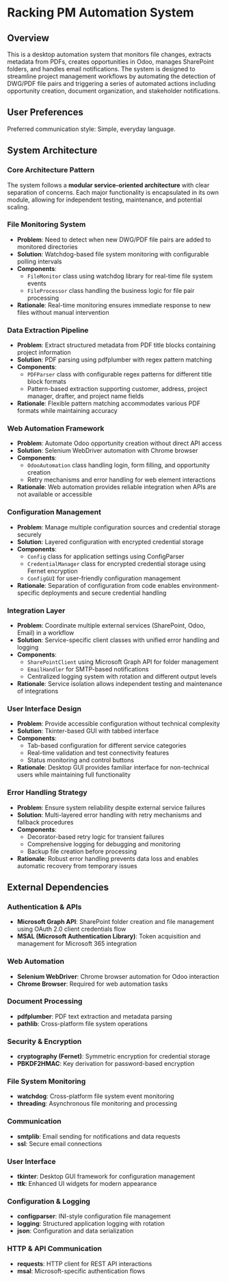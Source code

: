 # Racking PM Automation System

## Overview

This is a desktop automation system that monitors file changes, extracts metadata from PDFs, creates opportunities in Odoo, manages SharePoint folders, and handles email notifications. The system is designed to streamline project management workflows by automating the detection of DWG/PDF file pairs and triggering a series of automated actions including opportunity creation, document organization, and stakeholder notifications.

## User Preferences

Preferred communication style: Simple, everyday language.

## System Architecture

### Core Architecture Pattern
The system follows a **modular service-oriented architecture** with clear separation of concerns. Each major functionality is encapsulated in its own module, allowing for independent testing, maintenance, and potential scaling.

### File Monitoring System
- **Problem**: Need to detect when new DWG/PDF file pairs are added to monitored directories
- **Solution**: Watchdog-based file system monitoring with configurable polling intervals
- **Components**: 
  - `FileMonitor` class using watchdog library for real-time file system events
  - `FileProcessor` class handling the business logic for file pair processing
- **Rationale**: Real-time monitoring ensures immediate response to new files without manual intervention

### Data Extraction Pipeline
- **Problem**: Extract structured metadata from PDF title blocks containing project information
- **Solution**: PDF parsing using pdfplumber with regex pattern matching
- **Components**: 
  - `PDFParser` class with configurable regex patterns for different title block formats
  - Pattern-based extraction supporting customer, address, project manager, drafter, and project name fields
- **Rationale**: Flexible pattern matching accommodates various PDF formats while maintaining accuracy

### Web Automation Framework
- **Problem**: Automate Odoo opportunity creation without direct API access
- **Solution**: Selenium WebDriver automation with Chrome browser
- **Components**:
  - `OdooAutomation` class handling login, form filling, and opportunity creation
  - Retry mechanisms and error handling for web element interactions
- **Rationale**: Web automation provides reliable integration when APIs are not available or accessible

### Configuration Management
- **Problem**: Manage multiple configuration sources and credential storage securely
- **Solution**: Layered configuration with encrypted credential storage
- **Components**:
  - `Config` class for application settings using ConfigParser
  - `CredentialManager` class for encrypted credential storage using Fernet encryption
  - `ConfigGUI` for user-friendly configuration management
- **Rationale**: Separation of configuration from code enables environment-specific deployments and secure credential handling

### Integration Layer
- **Problem**: Coordinate multiple external services (SharePoint, Odoo, Email) in a workflow
- **Solution**: Service-specific client classes with unified error handling and logging
- **Components**:
  - `SharePointClient` using Microsoft Graph API for folder management
  - `EmailHandler` for SMTP-based notifications
  - Centralized logging system with rotation and different output levels
- **Rationale**: Service isolation allows independent testing and maintenance of integrations

### User Interface Design
- **Problem**: Provide accessible configuration without technical complexity
- **Solution**: Tkinter-based GUI with tabbed interface
- **Components**:
  - Tab-based configuration for different service categories
  - Real-time validation and test connectivity features
  - Status monitoring and control buttons
- **Rationale**: Desktop GUI provides familiar interface for non-technical users while maintaining full functionality

### Error Handling Strategy
- **Problem**: Ensure system reliability despite external service failures
- **Solution**: Multi-layered error handling with retry mechanisms and fallback procedures
- **Components**:
  - Decorator-based retry logic for transient failures
  - Comprehensive logging for debugging and monitoring
  - Backup file creation before processing
- **Rationale**: Robust error handling prevents data loss and enables automatic recovery from temporary issues

## External Dependencies

### Authentication & APIs
- **Microsoft Graph API**: SharePoint folder creation and file management using OAuth 2.0 client credentials flow
- **MSAL (Microsoft Authentication Library)**: Token acquisition and management for Microsoft 365 integration

### Web Automation
- **Selenium WebDriver**: Chrome browser automation for Odoo interaction
- **Chrome Browser**: Required for web automation tasks

### Document Processing
- **pdfplumber**: PDF text extraction and metadata parsing
- **pathlib**: Cross-platform file system operations

### Security & Encryption
- **cryptography (Fernet)**: Symmetric encryption for credential storage
- **PBKDF2HMAC**: Key derivation for password-based encryption

### File System Monitoring
- **watchdog**: Cross-platform file system event monitoring
- **threading**: Asynchronous file monitoring and processing

### Communication
- **smtplib**: Email sending for notifications and data requests
- **ssl**: Secure email connections

### User Interface
- **tkinter**: Desktop GUI framework for configuration management
- **ttk**: Enhanced UI widgets for modern appearance

### Configuration & Logging
- **configparser**: INI-style configuration file management
- **logging**: Structured application logging with rotation
- **json**: Configuration and data serialization

### HTTP & API Communication
- **requests**: HTTP client for REST API interactions
- **msal**: Microsoft-specific authentication flows